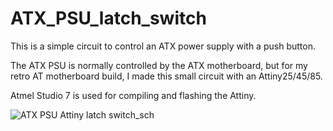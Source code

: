 # ATX_PSU_latch_switch
This is a simple circuit to control an ATX power supply with a push button.

The ATX PSU is normally controlled by the ATX motherboard, but for my
retro AT motherboard build, I made this small circuit with an Attiny25/45/85.

Atmel Studio 7 is used for compiling and flashing the Attiny.

![ATX PSU Attiny latch switch_sch](https://github.com/user-attachments/assets/35e23b4a-6734-4873-8d9d-08fc3bd76698)


